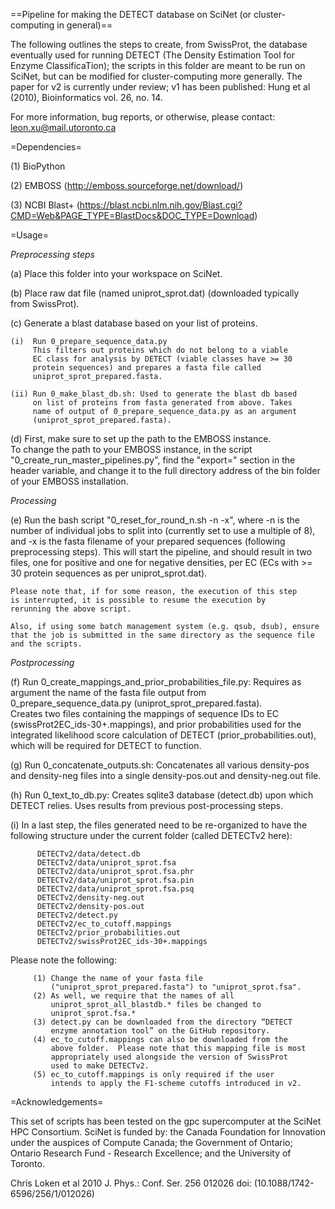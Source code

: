 ==Pipeline for making the DETECT database on SciNet (or cluster-computing in general)==

The following outlines the steps to create, from SwissProt, the database eventually used for running DETECT (The Density Estimation Tool for Enzyme ClassificaTion); the scripts in this folder are meant to be run on SciNet, but can be modified for cluster-computing more generally.  The paper for v2 is currently under review; v1 has been published: Hung et al (2010), Bioinformatics vol. 26, no. 14.

For more information, bug reports, or otherwise, please contact: leon.xu@mail.utoronto.ca


=Dependencies=

(1) BioPython

(2) EMBOSS (http://emboss.sourceforge.net/download/)

(3) NCBI Blast+ (https://blast.ncbi.nlm.nih.gov/Blast.cgi?CMD=Web&PAGE_TYPE=BlastDocs&DOC_TYPE=Download)


=Usage=

*Preprocessing steps*

(a) Place this folder into your workspace on SciNet.

(b) Place raw dat file (named uniprot_sprot.dat) (downloaded typically    
    from SwissProt). 
	
(c) Generate a blast database based on your list of proteins.

    (i)  Run 0_prepare_sequence_data.py
         This filters out proteins which do not belong to a viable 
         EC class for analysis by DETECT (viable classes have >= 30 
         protein sequences) and prepares a fasta file called 
         uniprot_sprot_prepared.fasta.
		 
    (ii) Run 0_make_blast_db.sh: Used to generate the blast db based 
         on list of proteins from fasta generated from above. Takes 
         name of output of 0_prepare_sequence_data.py as an argument 
         (uniprot_sprot_prepared.fasta).
		 
(d) First, make sure to set up the path to the EMBOSS instance.  
    To change the path to your EMBOSS instance, in the script 
    "0_create_run_master_pipelines.py", find the "export=" section in 
    the header variable, and change it to the full directory address 
    of the bin folder of your EMBOSS installation.

*Processing*

(e) Run the bash script "0_reset_for_round_n.sh -n -x", where -n is 
    the number of individual jobs to split into (currently set to 
    use a multiple of 8), and -x is the fasta filename of 
    your prepared sequences (following preprocessing steps). 
    This will start the pipeline, and should result in two files, one 
    for positive and one for negative densities, per EC (ECs with 
    >= 30 protein sequences as per uniprot_sprot.dat). 

    Please note that, if for some reason, the execution of this step    
    is interrupted, it is possible to resume the execution by 
    rerunning the above script.
	
    Also, if using some batch management system (e.g. qsub, dsub), ensure 
    that the job is submitted in the same directory as the sequence file 
    and the scripts.


*Postprocessing*

(f) Run 0_create_mappings_and_prior_probabilities_file.py: 
         Requires as argument the name of the fasta file output from 
         0_prepare_sequence_data.py (uniprot_sprot_prepared.fasta).  
         Creates two files containing the mappings of sequence IDs to 
         EC (swissProt2EC_ids-30+.mappings), and prior probabilities 
         used for the integrated likelihood score calculation of 
         DETECT (prior_probabilities.out), which will be required for 
         DETECT to function.

(g) Run 0_concatenate_outputs.sh: 
         Concatenates all various density-pos and density-neg files 
         into a single density-pos.out and density-neg.out file.

(h) Run 0_text_to_db.py: 
         Creates sqlite3 database (detect.db) upon which DETECT 
         relies.  Uses results from previous post-processing steps.

(i) In a last step, the files generated need to be re-organized to 
    have the following structure under the current folder (called
    DETECTv2 here):

          DETECTv2/data/detect.db
          DETECTv2/data/uniprot_sprot.fsa
          DETECTv2/data/uniprot_sprot.fsa.phr
          DETECTv2/data/uniprot_sprot.fsa.pin
          DETECTv2/data/uniprot_sprot.fsa.psq
          DETECTv2/density-neg.out
          DETECTv2/density-pos.out
          DETECTv2/detect.py
          DETECTv2/ec_to_cutoff.mappings
          DETECTv2/prior_probabilities.out
          DETECTv2/swissProt2EC_ids-30+.mappings

Please note the following:

         (1) Change the name of your fasta file 
             ("uniprot_sprot_prepared.fasta") to "uniprot_sprot.fsa".
         (2) As well, we require that the names of all 
             uniprot_sprot_all_blastdb.* files be changed to 
             uniprot_sprot.fsa.*
         (3) detect.py can be downloaded from the directory “DETECT 
             enzyme annotation tool” on the GitHub repository.
         (4) ec_to_cutoff.mappings can also be downloaded from the 
             above folder.  Please note that this mapping file is most 
             appropriately used alongside the version of SwissProt 
             used to make DETECTv2.  
         (5) ec_to_cutoff.mappings is only required if the user 
             intends to apply the F1-scheme cutoffs introduced in v2.  

=Acknowledgements=

This set of scripts has been tested on the gpc supercomputer at the SciNet HPC 
Consortium. SciNet is funded by: the Canada Foundation for Innovation under the 
auspices of Compute Canada; the Government of Ontario; Ontario Research Fund - 
Research Excellence; and the University of Toronto.

Chris Loken et al 2010 J. Phys.: Conf. Ser. 256 012026 doi: (10.1088/1742-6596/256/1/012026)
